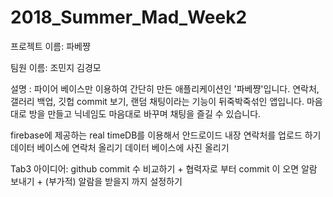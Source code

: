 # 2018_Summer_Mad_Week2

프로젝트 이름: 파베쨩

팀원 이름: 조민지 김경모

설명 : 파이어 베이스만 이용하여 간단히 만든 애플리케이션인 '파베쨩'입니다. 연락처, 갤러리 백업, 깃헙 commit 보기, 랜덤 채팅이라는 기능이 뒤죽박죽섞인 앱입니다. 마음대로 방을 만들고 닉네임도 마음대로 바꾸며 채팅을 즐길 수 있습니다.




firebase에 제공하는 real timeDB를 이용해서 안드로이드 내장 연락처를 업로드 하기
데이터 베이스에 연락처 올리기 
데이터 베이스에 사진 올리기 

Tab3 아이디어: github commit 수 비교하기 + 협력자로 부터 commit 이 오면 알람 보내기 + (부가적) 알람을 받을지 까지 설정하기 
